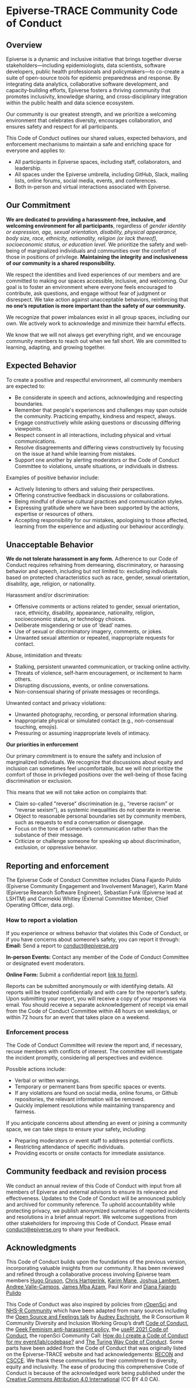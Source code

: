 # Epiverse-TRACE Community Code of Conduct

## Overview

Epiverse is a dynamic and inclusive initiative that brings together diverse stakeholders—including epidemiologists, data scientists, software developers, public health professionals and policymakers—to co-create a suite of open-source tools for epidemic preparedness and response. By integrating data analytics, collaborative software development, and capacity-building efforts, Epiverse fosters a thriving community that promotes inclusivity, knowledge sharing, and cross-disciplinary integration within the public health and data science ecosystem.

Our community is our greatest strength, and we prioritize a welcoming environment that celebrates diversity, encourages collaboration, and ensures safety and respect for all participants.

This Code of Conduct outlines our shared values, expected behaviors, and enforcement mechanisms to maintain a safe and enriching space for everyone and applies to: 

* All participants in Epiverse spaces, including staff, collaborators, and leadership.  
* All spaces under the Epiverse umbrella, including GitHub, Slack, mailing lists, online forums, social media, events, and conferences.  
* Both in-person and virtual interactions associated with Epiverse.

## Our Commitment

**We are dedicated to providing a harassment-free, inclusive, and welcoming environment for all participants**, regardless of *gender identity or expression, age, sexual orientation, disability, physical appearance, body size, race, ethnicity, nationality, religion (or lack thereof), socioeconomic status, or education level.* We prioritize the safety and well-being of marginalized individuals and communities over the comfort of those in positions of privilege. **Maintaining the integrity and inclusiveness of our community is a shared responsibility.**

We respect the identities and lived experiences of our members and are committed to making our spaces accessible, inclusive, and welcoming. Our goal is to foster an environment where everyone feels encouraged to contribute, ask questions, and engage without fear of judgment or disrespect. We take action against unacceptable behaviors, reinforcing that **no one’s reputation is more important than the safety of our community.**

We recognize that power imbalances exist in all group spaces, including our own. We actively work to acknowledge and minimize their harmful effects.

We know that we will not always get everything right, and we encourage community members to reach out when we fall short. We are committed to learning, adapting, and growing together. 

## Expected Behavior

To create a positive and respectful environment, all community members are expected to:

- Be considerate in speech and actions, acknowledging and respecting boundaries.  
- Remember that people's experiences and challenges may span outside the community. Practicing empathy, kindness and respect, always.  
- Engage constructively while asking questions or discussing differing viewpoints. 
- Respect consent in all interactions, including physical and virtual communications.  
- Resolve disagreements and differing views constructively by focusing on the issue at hand while learning from mistakes.  
- Support one another by alerting moderators or the Code of Conduct Committee to violations, unsafe situations, or individuals in distress.

Examples of positive behavior include:

- Actively listening to others and valuing their perspectives.  
- Offering constructive feedback in discussions or collaborations.  
- Being mindful of diverse cultural practices and communication styles.  
- Expressing gratitude where we have been supported by the actions, expertise or resources of others.  
- Accepting responsibility for our mistakes, apologising to those affected, learning from the experience and adjusting our behaviour accordingly.

## Unacceptable Behavior

**We do not tolerate harassment in any form.** Adherence to our Code of Conduct requires refraining from demeaning, discriminatory, or harassing behavior and speech, including but not limited to: excluding individuals based on protected characteristics such as race, gender, sexual orientation, disability, age, religion, or nationality.

Harassment and/or discrimination:

* Offensive comments or actions related to gender, sexual orientation, race, ethnicity, disability, appearance, nationality, religion, socioeconomic status, or technology choices.  
* Deliberate misgendering or use of ‘dead’ names.  
* Use of sexual or discriminatory imagery, comments, or jokes.  
* Unwanted sexual attention or repeated, inappropriate requests for contact.

Abuse, intimidation and threats:

* Stalking, persistent unwanted communication, or tracking online activity.  
* Threats of violence, self-harm encouragement, or incitement to harm others.  
* Disrupting discussions, events, or online conversations.  
* Non-consensual sharing of private messages or recordings.

Unwanted contact and privacy violations:

* Unwanted photography, recording, or personal information sharing.  
* Inappropriate physical or simulated contact (e.g., non-consensual touching, emojis).  
* Pressuring or assuming inappropriate levels of intimacy.

**Our priorities in enforcement**  

Our primary commitment is to ensure the safety and inclusion of marginalized individuals. We recognize that discussions about equity and inclusion can sometimes feel uncomfortable, but we will not prioritize the comfort of those in privileged positions over the well-being of those facing discrimination or exclusion.

This means that we will not take action on complaints that:

* Claim so-called "reverse" discrimination (e.g., “reverse racism” or “reverse sexism”), as systemic inequalities do not operate in reverse.  
* Object to reasonable personal boundaries set by community members, such as requests to end a conversation or disengage.  
* Focus on the tone of someone’s communication rather than the substance of their message.  
* Criticize or challenge someone for speaking up about discrimination, exclusion, or oppressive behavior.

## Reporting and enforcement

The Epiverse Code of Conduct Committee includes Diana Fajardo Pulido (Epiverse Community Engagement and Involvement Manager), Karim Mané (Epiverse Research Software Engineer), Sebastian Funk (Epiverse lead at LSHTM) and Cormekki Whitley (External Committee Member, Chief Operating Officer, data.org).

### How to report a violation

If you experience or witness behavior that violates this Code of Conduct, or if you have concerns about someone’s safety, you can report it through:  
**Email:** Send a report to [conduct@epiverse.org](mailto:conduct@epiverse.org) 

**In-person Events:** Contact any member of the Code of Conduct Committee or designated event moderators. 

**Online Form:** Submit a confidential report [link to form](https://forms.office.com/r/H0AzxLCAVv)]. 

Reports can be submitted anonymously or with identifying details. All reports will be treated confidentially and with care for the reporter’s safety. Upon submitting your report, you will receive a copy of your responses via email. You should receive a separate acknowledgement of receipt via email from the Code of Conduct Committee within 48 hours on weekdays, or within 72 hours for an event that takes place on a weekend.

### Enforcement process

The Code of Conduct Committee will review the report and, if necessary, recuse members with conflicts of interest. The committee will investigate the incident promptly, considering all perspectives and evidence. 

Possible actions include:

* Verbal or written warnings.  
* Temporary or permanent bans from specific spaces or events.  
* If any violations are found on social media, online forums, or Github repositories, the relevant information will be removed.  
* Quickly implement resolutions while maintaining transparency and fairness.

If you anticipate concerns about attending an event or joining a community space, we can take steps to ensure your safety, including:

* Preparing moderators or event staff to address potential conflicts.  
* Restricting attendance of specific individuals.  
* Providing escorts or onsite contacts for immediate assistance.

## Community feedback and revision process

We conduct an annual review of this Code of Conduct with input from all members of Epiverse and external advisors to ensure its relevance and effectiveness. Updates to the Code of Conduct will be announced publicly and archived for community reference. To uphold accountability while protecting privacy, we publish anonymized summaries of reported incidents and resolutions in a brief annual report. We welcome suggestions from other stakeholders for improving this Code of Conduct. Please email [conduct@epiverse.org](mailto:conduct@epiverse.org) to share your feedback. 

## Acknowledgments

This Code of Conduct builds upon the foundations of the previous version, incorporating valuable insights from our community. It has been reviewed and refined through a collaborative process involving Epiverse team members [Hugo Gruson](https://github.com/Bisaloo), [Chris Hartgerink](https://github.com/chartgerink), [Karim Mane](https://github.com/Karim-Mane), [Joshua Lambert](https://github.com/joshwlambert), [Andree Valle-Campos](https://github.com/avallecam), [James Mba Azam](https://github.com/jamesmbaazam), Paul Korir and [Diana Fajardo Pulido](https://github.com/DianaClemencia/DianaClemencia) <!-- and external advisors \[insert names of external advisors\] to ensure it remains inclusive, clear, and effective. -->

This Code of Conduct was also inspired by policies from [rOpenSci](https://ropensci.org/code-of-conduct/) and [NHS-R Community](https://nhsrway.nhsrcommunity.com/code-of-conduct.html) which have been adapted from many sources including the [Open Source and Feelings talk](https://youtu.be/nizfHxg8y3o) by [Audrey Eschright](https://lifeofaudrey.com/), the R Consortium R Community Diversity and Inclusion Working Group’s draft [Code of Conduct](https://github.com/RConsortium/RCDI-WG/blob/0ca0a91dccc9296ff53a5806f52a2a49dbb8850d/conduct/code-of-conduct.md), the [Geek Feminism anti-harassment policy](https://geekfeminism.wikia.com/wiki/Community_anti-harassment/Policy), the [useR\! 2021 Code of Conduct](https://user2021.r-project.org/participation/coc/), the ropenSci Community Call: [How do I create a Code of Conduct for my event/lab/codebase?](https://ropensci.org/commcalls/2016-12-15/) and [The Turing Way Code of Conduct](https://github.com/the-turing-way/the-turing-way/blob/main/CODE_OF_CONDUCT.md). Some parts have been added from the Code of Conduct  that was originally listed on the Epiverse-TRACE website and had acknowledgements: [RECON](https://www.repidemicsconsortium.org/CODE_OF_CONDUCT/) and [CSCCE](https://www.cscce.org/cscce-community-participation-guidelines/). We thank these communities for their commitment to diversity, equity and inclusivity. The ease of producing this comprehensive Code of Conduct is because of the acknowledged work being published under the [Creative Commons Attribution 4.0 International](https://creativecommons.org/licenses/by/4.0/) (CC BY 4.0 CA). <!-- This too is released under the same licence which means you are free to share and adapt the work so long as the attribution to -->




